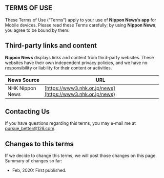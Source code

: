 ## TERMS OF USE
These Terms of Use (“Terms”) apply to your use of **Nippon News’s app** for Mobile devices.
Please read these Terms carefully; by using **Nippon News**, you agree to be bound by them.

## Third-party links and content
**Nippon News** displays links and content from third-party websites. 
These websites have their own independent privacy policies, and we have no responsibility or liability for their content or activities.

| News Source | URL |
|---|---|
|NHK Nippon News|[https://www3.nhk.or.jp/news](https://www3.nhk.or.jp/news)|

## Contacting Us
If you have questions regarding this terms, you may e-mail me at [pursue_better@126.com](mailto:pursue_better@126.com).

## Changes to this terms

If we decide to change this terms, we will post those changes on this page. Summary of changes so far:

- Feb, 2020: First published.
